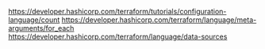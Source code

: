 https://developer.hashicorp.com/terraform/tutorials/configuration-language/count
https://developer.hashicorp.com/terraform/language/meta-arguments/for_each
https://developer.hashicorp.com/terraform/language/data-sources
